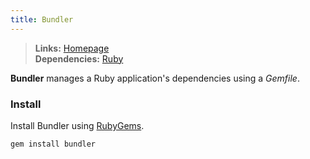 ```yaml
---
title: Bundler
---
```



> **Links:** [Homepage](http://gembundler.com/)  
> **Dependencies:** [Ruby](ruby.html)


**Bundler** manages a Ruby application's dependencies using a *Gemfile*. 


### Install

Install Bundler using [RubyGems](http://rubygems.org/).

	gem install bundler
